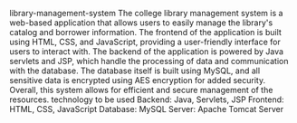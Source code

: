  library-management-system
 The college library management system is a web-based application that allows users to easily manage the library's catalog and borrower information. The frontend of the application is built using HTML, CSS, and JavaScript, providing a user-friendly interface for users to interact with. The backend of the application is powered by Java servlets and JSP, which handle the processing of data and communication with the database. The database itself is built using MySQL, and all sensitive data is encrypted using AES encryption for added security. Overall, this system allows for efficient and secure management of the resources.
 technology to be used 
   Backend: Java, Servlets, JSP
  Frontend: HTML, CSS, JavaScript
  Database: MySQL
  Server: Apache Tomcat Server

